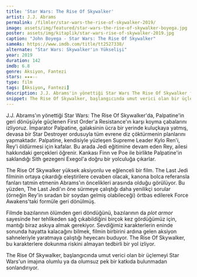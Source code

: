```yaml
---
title: 'Star Wars: The Rise Of Skywalker'
artist: J.J. Abrams
permalink: /filmler/star-wars-the-rise-of-skywalker-2019/
image: assets/img/featured/star-wars-the-rise-of-skywalker-boyega.jpg
poster: assets/img/kitaplik/star-wars-rise-of-skywalker-2019.jpg
caption: "John Boyega - Star Wars: The Rise Of Skywalker"
sameAs: https://www.imdb.com/title/tt2527338/
alternate: "Star Wars: Skywalker'ın Yükselişi"
year: 2019
duration: 142
imdb: 6.8
genre: Aksiyon, Fantezi
stars: ★★★☆☆
type: film
tags: [Aksiyon, Fantezi]
description: J.J. Abrams'in yönettiği Star Wars The Rise Of Skywalker filminin eleştirisi.
snippet: The Rise Of Skywalker, başlangıcında umut verici olan bir üçlemeyi Star Wars'un imajına olumlu ya da olumsuz pek bir katkıda bulunmadan sonlandırıyor. 
---
```


J.J. Abrams'ın yönettiği Star Wars: The Rise Of Skywalker'da, Palpatine'in geri dönüşüyle güçlenen First Order'a Resistance'ın karşı koyma çabalarını izliyoruz. İmparator Palpatine, galaksinin ücra bir yerinde kuluçkaya yatmış, devasa bir Star Destroyer ordusuyla tüm evrene diz çöktürmenin planlarını yapmaktadır. Palpatine, kendisiyle yüzleşen Supreme Leader Kylo Ren'i, Rey'i öldürmesi için kafalar. Bu arada Jedi eğitimine devam eden Rey, ailesi hakkındaki gerçekleri öğrenir. Kankası Finn ve Poe ile birlikte Palpatine'in saklandığı Sith gezegeni Exegol'a doğru bir yolculuğa çıkarlar. 

The Rise Of Skywalker yüksek aksiyonlu ve eğlenceli bir film. The Last Jedi filminin ortaya çıkardığı eleştirilere cevaben olacak, kanona bolca referansla fanları tatmin etmenin Abrams'ın öncelikleri arasında olduğu görülüyor. Bu yüzden, The Last Jedi'ın öne sürmeye çalıştığı daha yenilikçi sorular (örneğin Rey'in sıradan bir soydan gelmiş olabileceği) örtbas edilerek Force Awakens'taki formüle geri dönülmüş. 

Filmde bazılarının ölümden geri döndüğünü, bazılarının da _plot armor_ sayesinde her tehlikeden sağ çıkabildiğini birçok kez gördüğümüz için, mantığı biraz askıya almak gerekiyor. Sevdiğimiz karakterlerin eninde sonunda hayatta kalacağını bilmek, filmin birbirini ardına gelen aksiyon sahneleriyle yaratmaya çalıştığı heyecanı buduyor. The Rise Of Skywalker, bu karakterlere dokunma riskini almayan tedbirli bir yol izliyor. 

The Rise Of Skywalker, başlangıcında umut verici olan bir üçlemeyi Star Wars'un imajına olumlu ya da olumsuz pek bir katkıda bulunmadan sonlandırıyor. 



